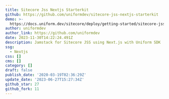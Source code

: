 ```yaml
---
title: Sitecore Jss Nextjs Starterkit
github: https://github.com/uniformdev/sitecore-jss-nextjs-starterkit
demo: >-
  https://docs.uniform.dev/sitecore/deploy/getting-started/sitecore-jss-nextjs-tutorial
author: uniformdev
author_link: https://github.com/uniformdev
date: 2023-11-30T14:22:24.491Z
description: Jamstack for Sitecore JSS using Next.js with Uniform SDK
ssg:
  - Nextjs
css: []
cms: []
category: []
draft: false
publish_date: '2020-03-19T02:36:29Z'
update_date: '2023-06-27T15:27:34Z'
github_star: 27
github_fork: 11
---
```

